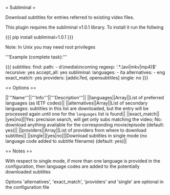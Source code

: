 = Subliminal =

Download subtitles for entries referred to existing video files.

This plugin requires the subliminal v1.0.1 library. To install it run the follwing

{{{
pip install subliminal=1.0.1
}}}

Note: In Unix you may need root privileges

'''Example (complete task):'''

{{{
  subtitles:
    find:
      path: 
        - d:\media\incoming
      regexp: '.*\.(avi|mkv|mp4)$'
      recursive: yes
    accept_all: yes
    subliminal:
      languages:
        - ita
      alternatives:
        - eng
      exact_match: yes
      providers: [addic7ed, opensubtitles]
      single: no
}}}

== Options ==

||'''Name'''||'''Info'''||'''Description'''||
||languages||Array||List of preferred languages (as IETF codes)||
||alternatives||Array||List of secondary languages: subtitles in this list are downloaded, but the entry will be processed again until one for the `languages` list is found||
||exact_match||[yes|no]||Yes: precision search, will get only subs matching the video; No: download anything available for the corresponding movie/episode (default: yes)||
||providers||Array||List of providers from where to download subtitles||
||single||[yes|no]||Download subtitles in single mode (no language code added to subtitle filename) (default: yes)||

== Notes ==

With respect to single mode, if more than one language is provided in the configuration, then language codes are added to the potentially downloaded subtitles

Options 'alternatives', 'exact_match', 'providers' and 'single' are optional in the configuration file
